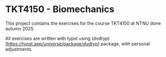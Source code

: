 # TKT4150 - Biomechanics

This project contains the exercises for the course TKT4150 at NTNU done autumn 2025.

All exercises are written with typst using (dvdtyp)[https://typst.app/universe/package/dvdtyp] package, with personal adjustments. 